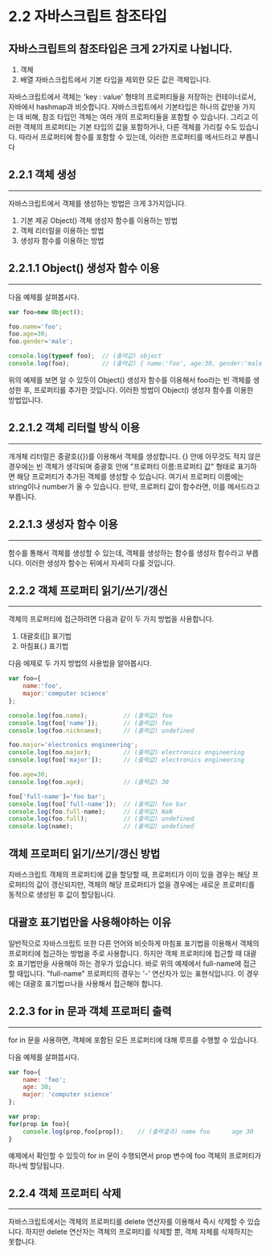 2.2 자바스크립트 참조타입
=======================

## 자바스크립트의 참조타입은 크게 2가지로 나뉩니다.
1. 객체
2. 배열
자바스크립트에서 기본 타입을 제외한 모든 값은 객체입니다. 

자바스크립트에서 객체는 'key : value' 형태의 프로퍼티들을 저장하는 컨테이너로서, 자바에서 hashmap과 비슷합니다.
자바스크립트에서 기본타입은 하나의 값만을 가지는 데 비해, 참조 타입인 객체는 여러 개의 프로퍼티들을 포함할 수 있습니다.
그리고 이러한 객체의 프로퍼티는 기본 타입의 값을 포함하거나, 다른 객체를 가리킬 수도 있습니다. 
따라서 프로퍼티에 함수를 포함할 수 있는데, 이러한 프로퍼티를 메서드라고 부릅니다

## 2.2.1 객체 생성
--------------

자바스크립트에서 객체를 생성하는 방법은 크게 3가지입니다.
1. 기본 제공 Object() 객체 생성자 함수를 이용하는 방법
2. 객체 리터럴을 이용하는 방법
3. 생성자 함수를 이용하는 방법

## 2.2.1.1 Object() 생성자 함수 이용
--------------------------------

다음 예제를 살펴봅시다.

```js
var foo=new Object();

foo.name='foo';
foo.age=30;
foo.gender='male';

console.log(typeof foo);  // (출력값) object
console.log(foo);         // (출력값) { name:'foo', age:30, gender:'male'}
```

위의 예제를 보면 알 수 있듯이 Object() 생성자 함수를 이용해서 foo라는 빈 객체를 생성한 후, 프로퍼티를 추가한 것입니다.
이러한 방법이 Object() 생성자 함수를 이용한 방법입니다.

## 2.2.1.2 객체 리터럴 방식 이용
----------------------------

개개체 리터럴은 중괄호({})를 이용해서 객체를 생성합니다. 
{} 안에 아무것도 적지 않은 경우에는 빈 객체가 생각되며 중괄호 안에 "프로퍼티 이름:프로퍼티 값" 형태로 표기하면 해당 프로퍼티가 추가된 객체를 생성할 수 있습니다.
여기서 프로퍼티 이름에는 string이나 number가 올 수 있습니다.
만약, 프로퍼티 값이 함수라면, 이를 메서드라고 부릅니다.

## 2.2.1.3 생성자 함수 이용
-----------------------

함수를 통해서 객체를 생성할 수 있는데, 객체를 생성하는 함수를 생성자 함수라고 부릅니다.
이러한 생성자 함수는 뒤에서 자세히 다룰 것입니다.

## 2.2.2 객체 프로퍼티 읽기/쓰기/갱신
--------------------------------

객체의 프로퍼티에 접근하려면 다음과 같이 두 가지 방법을 사용합니다.
1. 대괄호([]) 표기법
2. 마침표(.) 표기법

다음 에제로 두 가지 방법의 사용법을 알아봅시다.

```js
var foo={
    name:'foo',
    major:'computer science'
};

console.log(foo.name);          // (출력값) foo
console.log(foo['name']);       // (출력값) foo
console.log(foo.nickname);      // (출력값) undefined

foo.major='electronics engineering';
console.log(foo.major);         // (출력값) electronics engineering
console.log(foo['major']);      // (출력값) electronics engineering

foo.age=30;
console.log(foo.age);           // (출력값) 30

foo['full-name']='foo bar';     
console.log(foo['full-name']);  // (출력값) foo bar
console.log(foo.full-name);     // (출력값) NaN
console.log(foo.full);          // (출력값) undefined
console.log(name);              // (출력값) undefined
```

객체 프로퍼티 읽기/쓰기/갱신 방법
------------------------------

자바스크립트 객체의 프로퍼티에 값을 할당할 때, 프로퍼티가 이미 있을 경우는 해당 프로퍼티의 값이 갱신되지만, 
객체의 해당 프로퍼티가 없을 경우에는 새로운 프로퍼티를 동적으로 생성된 후 값이 할당됩니다.

대괄호 표기법만을 사용해야하는 이유
--------------------------------

일반적으로 자바스크립트 또한 다른 언어와 비슷하게 마침표 표기법을 이용해서 객체의 프로퍼티에 접근하는 방법을 주로 사용합니다.
하지만 객체 프로퍼티에 접근할 때 대괄호 표기법만을 사용해야 하는 경우가 있습니다.
바로 위의 예제에서 full-name에 접근할 때입니다. "full-name" 프로퍼티의 경우는 '-' 연산자가 있는 표현식입니다. 
이 경우에는 대괄호 표기법ㅁ나을 사용해서 접근해야 합니다.

## 2.2.3 for in 문과 객체 프로퍼티 출력
----------------------------------

for in 문을 사용하면, 객체에 포함된 모든 프로퍼티에 대해 루프를 수행할 수 있습니다.

다음 예제를 살펴븝시다.

```js
var foo={
    name: 'foo';
    age: 30;
    major: 'computer science'
};

var prop;
for(prop in foo){
    console.log(prop,foo[prop]);    // (출력결과) name foo      age 30      major 'computer science'
}
```

예제에서 확인할 수 있듯이 for in 문이 수행되면서 prop 변수에 foo 객체의 프로퍼티가 하나씩 할당됩니다.

## 2.2.4 객체 프로퍼티 삭제
-----------------------

자바스크립트에서는 객체의 프로퍼티를 delete 연산자를 이용해서 즉시 삭제할 수 있습니다.
하지만 delete 연산자는 객체의 프로퍼티를 삭제할 뿐, 객체 자체를 삭제하지는 못합니다.
